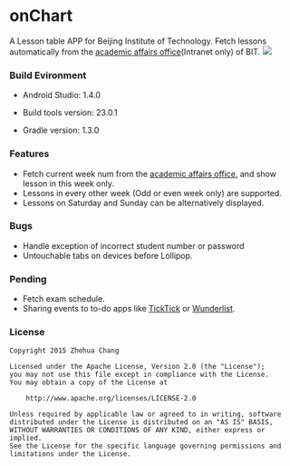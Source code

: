 
# onChart
A Lesson table APP for Beijing Institute of Technology.
Fetch lessons automatically from the [academic affairs office](http://jwc.bit.edu.cn)(Intranet only) of BIT.
![](http://i.imgur.com/CpVHOjM.png)

### Build Evironment
*   Android Studio: 1.4.0

*   Build tools version: 23.0.1

*   Gradle version: 1.3.0

### Features
*   Fetch current week num from the [academic affairs office](http://jwc.bit.edu.cn), and show
lesson in this week only.
*   Lessons in every other week (Odd or even week only) are supported.
*   Lessons on Saturday and Sunday can be alternatively displayed.

### Bugs
*   Handle exception of incorrect student number or password
*   Untouchable tabs on devices before Lollipop.

### Pending
*   Fetch exam schedule.
*   Sharing events to to-do apps like [TickTick](https://ticktick.com/) or [Wunderlist](https://www.wunderlist.com/).

### License

    Copyright 2015 Zhehua Chang

    Licensed under the Apache License, Version 2.0 (the "License");
    you may not use this file except in compliance with the License.
    You may obtain a copy of the License at

        http://www.apache.org/licenses/LICENSE-2.0

    Unless required by applicable law or agreed to in writing, software
    distributed under the License is distributed on an "AS IS" BASIS,
    WITHOUT WARRANTIES OR CONDITIONS OF ANY KIND, either express or implied.
    See the License for the specific language governing permissions and
    limitations under the License.